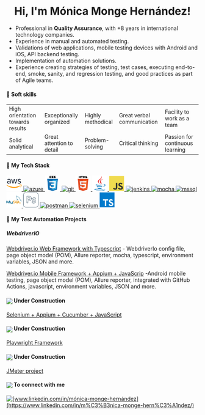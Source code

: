 <h1 align="center">Hi, I'm Mónica Monge Hernández! </h1>

- Professional in <strong>Quality Assurance</strong>, with +8 years in international technology companies. <br/>
- Experience in manual and automated testing. <br/>
- Validations of web applications, mobile testing devices with Android and iOS, API backend testing. <br/>
- Implementation of automation solutions. <br/>
- Experience creating strategies of testing, test cases, executing end-to-end, smoke, sanity, and regression testing, and good practices as part of Agile teams.

<h4 align="left">🌱 Soft skills </h4>
<table>
<tbody>
        <tr>
            <td>High orientation towards results</td>
            <td>Exceptionally organized</td>
            <td>Highly methodical</td>
            <td>Great verbal communication</td>
            <td>Facility to work as a team</td>
        </tr>
          <tr>
            <td>Solid analytical</td>
            <td>Great attention to detail</td>
            <td>Problem-solving</td>
            <td>Critical thinking</td>
            <td>Passion for continuous learning</td>
        </tr>
  </tbody>
</table>

<h4 align="left">💎 My Tech Stack </h4>
<p align="left"> <a href="https://aws.amazon.com" target="_blank" rel="noreferrer"> <img src="https://raw.githubusercontent.com/devicons/devicon/master/icons/amazonwebservices/amazonwebservices-original-wordmark.svg" alt="aws" width="40" height="40"/> </a> <a href="https://azure.microsoft.com/en-in/" target="_blank" rel="noreferrer"> <img src="https://www.vectorlogo.zone/logos/microsoft_azure/microsoft_azure-icon.svg" alt="azure" width="40" height="40"/> </a> <a href="https://www.w3schools.com/css/" target="_blank" rel="noreferrer"> <img src="https://raw.githubusercontent.com/devicons/devicon/master/icons/css3/css3-original-wordmark.svg" alt="css3" width="40" height="40"/> </a> <a href="https://git-scm.com/" target="_blank" rel="noreferrer"> <img src="https://www.vectorlogo.zone/logos/git-scm/git-scm-icon.svg" alt="git" width="40" height="40"/> </a> <a href="https://www.w3.org/html/" target="_blank" rel="noreferrer"> <img src="https://raw.githubusercontent.com/devicons/devicon/master/icons/html5/html5-original-wordmark.svg" alt="html5" width="40" height="40"/> </a> <a href="https://www.java.com" target="_blank" rel="noreferrer"> <img src="https://raw.githubusercontent.com/devicons/devicon/master/icons/java/java-original.svg" alt="java" width="40" height="40"/> </a> <a href="https://developer.mozilla.org/en-US/docs/Web/JavaScript" target="_blank" rel="noreferrer"> <img src="https://raw.githubusercontent.com/devicons/devicon/master/icons/javascript/javascript-original.svg" alt="javascript" width="40" height="40"/> </a> <a href="https://www.jenkins.io" target="_blank" rel="noreferrer"> <img src="https://www.vectorlogo.zone/logos/jenkins/jenkins-icon.svg" alt="jenkins" width="40" height="40"/> </a> <a href="https://mochajs.org" target="_blank" rel="noreferrer"> <img src="https://www.vectorlogo.zone/logos/mochajs/mochajs-icon.svg" alt="mocha" width="40" height="40"/> </a> <a href="https://www.microsoft.com/en-us/sql-server" target="_blank" rel="noreferrer"> <img src="https://www.svgrepo.com/show/303229/microsoft-sql-server-logo.svg" alt="mssql" width="40" height="40"/> </a> <a href="https://www.mysql.com/" target="_blank" rel="noreferrer"> <img src="https://raw.githubusercontent.com/devicons/devicon/master/icons/mysql/mysql-original-wordmark.svg" alt="mysql" width="40" height="40"/> </a> <a href="https://www.photoshop.com/en" target="_blank" rel="noreferrer"> <img src="https://raw.githubusercontent.com/devicons/devicon/master/icons/photoshop/photoshop-line.svg" alt="photoshop" width="40" height="40"/> </a> <a href="https://postman.com" target="_blank" rel="noreferrer"> <img src="https://www.vectorlogo.zone/logos/getpostman/getpostman-icon.svg" alt="postman" width="40" height="40"/> </a> <a href="https://www.selenium.dev" target="_blank" rel="noreferrer"> <img src="https://raw.githubusercontent.com/detain/svg-logos/780f25886640cef088af994181646db2f6b1a3f8/svg/selenium-logo.svg" alt="selenium" width="40" height="40"/> </a> <a href="https://www.typescriptlang.org/" target="_blank" rel="noreferrer"> <img src="https://raw.githubusercontent.com/devicons/devicon/master/icons/typescript/typescript-original.svg" alt="typescript" width="40" height="40"/> </a> </p>

<h4 align="left"> 🤖 My Test Automation Projects  </h4>
<h5 align="left">  WebdriverIO  </h5>
<a href="https://github.com/MonicaMongeHernandez/webdriverio-web"> Webdriver.io Web Framework with Typescript</a> - WebdriverIo config file, page object model (POM), Allure reporter, mocha, typescript, environment variables, JSON and more.

<a href="https://github.com/MonicaMongeHernandez/webdriverio-appium-android">  Webdriver.io Mobile Framework + Appium + JavaScrip</a> -Android mobile testing, page object model (POM), Allure reporter, integrated with GitHub Actions, javascript, environment variables, JSON and more.

<summary><h4><img src="https://ps.w.org/under-construction-page/assets/icon-256x256.gif?rev=2284849" align="center" width="25" /> Under Construction</h4></summary>
<a href="https://github.com/MonicaMongeHernandez/webdriverio-web"> Selenium + Appium + Cucumber + JavaScript</a> 

<summary><h4><img src="https://ps.w.org/under-construction-page/assets/icon-256x256.gif?rev=2284849" align="center" width="25" /> Under Construction</h4></summary>
<a href="https://github.com/MonicaMongeHernandez/webdriverio-web"> Playwright Framework</a> 

<summary><h4><img src="https://ps.w.org/under-construction-page/assets/icon-256x256.gif?rev=2284849" align="center" width="25" /> Under Construction</h4></summary>
<a href="https://github.com/MonicaMongeHernandez/webdriverio-web"> JMeter project</a> 

<summary><h4><img src="https://emojis.slackmojis.com/emojis/images/1579216111/7550/pikachu_wave.gif?1579216111" align="center" width="25" /> To connect with me</h4></summary>

<p align="left">
<a href="https://www.linkedin.com/in/m%C3%B3nica-monge-hern%C3%A1ndez/" target="blank"><img align="center" src="https://raw.githubusercontent.com/rahuldkjain/github-profile-readme-generator/master/src/images/icons/Social/linked-in-alt.svg" alt="[www.linkedin.com/in/mónica-monge-hernández](https://www.linkedin.com/in/m%C3%B3nica-monge-hern%C3%A1ndez/)" height="30" width="40" /></a>
</p>


